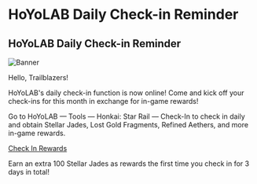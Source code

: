 # HoYoLAB Daily Check-in Reminder
## HoYoLAB Daily Check-in Reminder
![Banner](https://sdk.hoyoverse.com/upload/ann/2024/03/29/763853a5b2036a6b2bde414d48fed891_6108595327941439615.png)

Hello, Trailblazers!

HoYoLAB's daily check-in function is now online! Come and kick off your check-ins for this month in exchange for in-game rewards!

Go to HoYoLAB — Tools — Honkai: Star Rail — Check-In to check in daily and obtain Stellar Jades, Lost Gold Fragments, Refined Aethers, and more in-game rewards.

[ Check In Rewards](https://hoyo.link/8aiwCBAd)

Earn an extra 100 Stellar Jades as rewards the first time you check in for 3 days in total!
